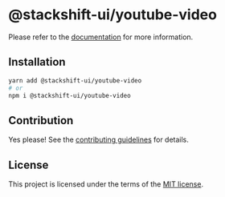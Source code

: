 # @stackshift-ui/youtube-video

Please refer to the [documentation](https://stackshift-ui.webriq.com/docs/components/youtube-video) for more information.

## Installation

```sh
yarn add @stackshift-ui/youtube-video
# or
npm i @stackshift-ui/youtube-video
```

## Contribution

Yes please! See the
[contributing guidelines](https://github.com/stackshift-ui/components/master/CONTRIBUTING.md)
for details.

## License

This project is licensed under the terms of the
[MIT license](https://github.com/stackshift-ui/components/master/LICENSE).
